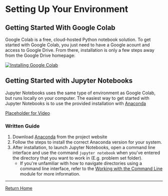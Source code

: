 # Setting Up Your Environment

## Getting Started With Google Colab

Google Colab is a free, cloud-hosted Python notebook solution. To get started with Google Colab, you just need to have a Google acount and access to Google Drive. From there, installation is only a few steps away from the Google Drive homepage:

[![Installing Google Colab](https://img.youtube.com/vi/Dt-U34n9Rh4/0.jpg)](https://youtu.be/Dt-U34n9Rh4 "Installing Google Colab")

## Getting Started with Jupyter Notebooks

Jupyter Notebooks uses the same type of environment as Google Colab, but runs locally on your computer. The easiest way to get started with Jupyter Notebooks is to use the provided installation with [Anaconda](https://www.anaconda.com/products/individual)

[Placeholder for Video]()

### Written Guide
1. Download [Anaconda](https://www.anaconda.com/products/individual) from the project website
2. Follow the steps to install the correct Anaconda version for your system.
3. After installation, to launch Jupyter Notebooks, open a command line interface and use the command `jupyter notebook` when you've entered the directory that you want to work in (E.g. problem set folder).
    - If you're unfamiliar with how to navigate directories using a command line interface, refer to the [Working with the Command Line](https://anthony-agbay.github.io/python-resource-guide/pages/command-line.html) module for more information.

---

[Return Home](https://anthony-agbay.github.io/python-resource-guide)